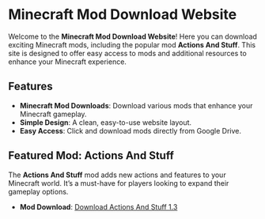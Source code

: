 # Minecraft Mod Download Website

Welcome to the **Minecraft Mod Download Website**! Here you can download exciting Minecraft mods, including the popular mod **Actions And Stuff**. This site is designed to offer easy access to mods and additional resources to enhance your Minecraft experience.

## Features

- **Minecraft Mod Downloads**: Download various mods that enhance your Minecraft gameplay.
- **Simple Design**: A clean, easy-to-use website layout.
- **Easy Access**: Click and download mods directly from Google Drive.

## Featured Mod: Actions And Stuff

The **Actions And Stuff** mod adds new actions and features to your Minecraft world. It’s a must-have for players looking to expand their gameplay options.

- **Mod Download**: [Download Actions And Stuff 1.3](https://drive.google.com/file/d/1-18z1Z2d1YVxdIm52YpABpsAOOZ2GG21/view?usp=drivesdk)
